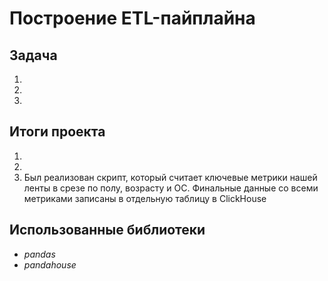 # Построение ETL-пайплайна

## Задача
1. 
2.
3.

## Итоги проекта
1. 
2. 
3. Был реализован скрипт, который считает ключевые метрики нашей ленты в срезе по полу, возрасту и ОС. Финальные данные со всеми метриками записаны в отдельную таблицу в ClickHouse     

## Использованные библиотеки
- *pandas*
- *pandahouse*